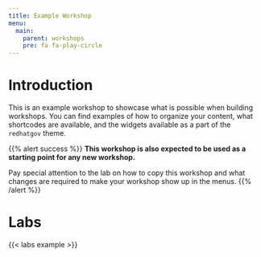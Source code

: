 ```yaml
---
title: Example Workshop
menu:
  main:
    parent: workshops
    pre: fa fa-play-circle 
---
```


# Introduction

This is an example workshop to showcase what is possible when building
workshops. You can find examples of how to organize your content, what
shortcodes are available, and the widgets available as a part of the
`redhatgov` theme.

{{% alert success %}}
**This workshop is also expected to be used as a starting point for any new
workshop.**

Pay special attention to the lab on how to copy this workshop and what changes
are required to make your workshop show up in the menus.
{{% /alert %}}

# Labs

{{< labs example >}}
